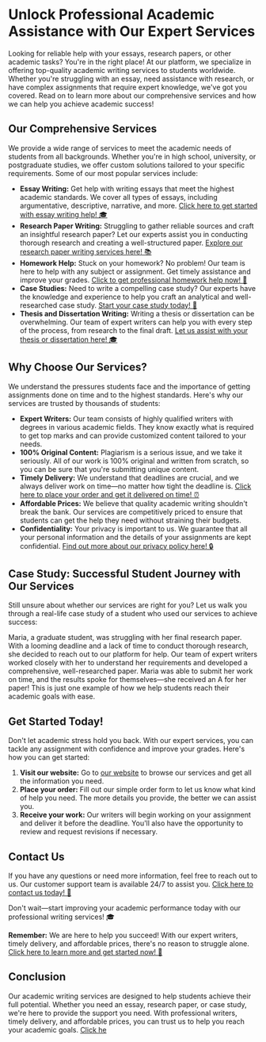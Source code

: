 # Unlock Professional Academic Assistance with Our Expert Services

Looking for reliable help with your essays, research papers, or other academic tasks? You're in the right place! At our platform, we specialize in offering top-quality academic writing services to students worldwide. Whether you're struggling with an essay, need assistance with research, or have complex assignments that require expert knowledge, we've got you covered. Read on to learn more about our comprehensive services and how we can help you achieve academic success!

## Our Comprehensive Services

We provide a wide range of services to meet the academic needs of students from all backgrounds. Whether you're in high school, university, or postgraduate studies, we offer custom solutions tailored to your specific requirements. Some of our most popular services include:

- **Essay Writing:** Get help with writing essays that meet the highest academic standards. We cover all types of essays, including argumentative, descriptive, narrative, and more. [Click here to get started with essay writing help! 🎓](https://tinyurl.com/topessay?keyword=services+case+study)
- **Research Paper Writing:** Struggling to gather reliable sources and craft an insightful research paper? Let our experts assist you in conducting thorough research and creating a well-structured paper. [Explore our research paper writing services here! 📚](https://tinyurl.com/topessay?keyword=services+case+study)
- **Homework Help:** Stuck on your homework? No problem! Our team is here to help with any subject or assignment. Get timely assistance and improve your grades. [Click to get professional homework help now! 📘](https://tinyurl.com/topessay?keyword=services+case+study)
- **Case Studies:** Need to write a compelling case study? Our experts have the knowledge and experience to help you craft an analytical and well-researched case study. [Start your case study today! 💼](https://tinyurl.com/topessay?keyword=services+case+study)
- **Thesis and Dissertation Writing:** Writing a thesis or dissertation can be overwhelming. Our team of expert writers can help you with every step of the process, from research to the final draft. [Let us assist with your thesis or dissertation here! 🎓](https://tinyurl.com/topessay?keyword=services+case+study)

## Why Choose Our Services?

We understand the pressures students face and the importance of getting assignments done on time and to the highest standards. Here's why our services are trusted by thousands of students:

- **Expert Writers:** Our team consists of highly qualified writers with degrees in various academic fields. They know exactly what is required to get top marks and can provide customized content tailored to your needs.
- **100% Original Content:** Plagiarism is a serious issue, and we take it seriously. All of our work is 100% original and written from scratch, so you can be sure that you're submitting unique content.
- **Timely Delivery:** We understand that deadlines are crucial, and we always deliver work on time—no matter how tight the deadline is. [Click here to place your order and get it delivered on time! ⏰](https://tinyurl.com/topessay?keyword=services+case+study)
- **Affordable Prices:** We believe that quality academic writing shouldn't break the bank. Our services are competitively priced to ensure that students can get the help they need without straining their budgets.
- **Confidentiality:** Your privacy is important to us. We guarantee that all your personal information and the details of your assignments are kept confidential. [Find out more about our privacy policy here! 🔒](https://tinyurl.com/topessay?keyword=services+case+study)

## Case Study: Successful Student Journey with Our Services

Still unsure about whether our services are right for you? Let us walk you through a real-life case study of a student who used our services to achieve success:

Maria, a graduate student, was struggling with her final research paper. With a looming deadline and a lack of time to conduct thorough research, she decided to reach out to our platform for help. Our team of expert writers worked closely with her to understand her requirements and developed a comprehensive, well-researched paper. Maria was able to submit her work on time, and the results spoke for themselves—she received an A for her paper! This is just one example of how we help students reach their academic goals with ease.

## Get Started Today!

Don't let academic stress hold you back. With our expert services, you can tackle any assignment with confidence and improve your grades. Here's how you can get started:

1. **Visit our website:** Go to [our website](https://tinyurl.com/topessay?keyword=services+case+study) to browse our services and get all the information you need.
2. **Place your order:** Fill out our simple order form to let us know what kind of help you need. The more details you provide, the better we can assist you.
3. **Receive your work:** Our writers will begin working on your assignment and deliver it before the deadline. You'll also have the opportunity to review and request revisions if necessary.

## Contact Us

If you have any questions or need more information, feel free to reach out to us. Our customer support team is available 24/7 to assist you. [Click here to contact us today! 💬](https://tinyurl.com/topessay?keyword=services+case+study)

Don't wait—start improving your academic performance today with our professional writing services! 🎓

**Remember:** We are here to help you succeed! With our expert writers, timely delivery, and affordable prices, there's no reason to struggle alone. [Click here to learn more and get started now! 🚀](https://tinyurl.com/topessay?keyword=services+case+study)

## Conclusion

Our academic writing services are designed to help students achieve their full potential. Whether you need an essay, research paper, or case study, we're here to provide the support you need. With professional writers, timely delivery, and affordable prices, you can trust us to help you reach your academic goals. [Click he](https://tinyurl.com/topessay?keyword=services+case+study)

